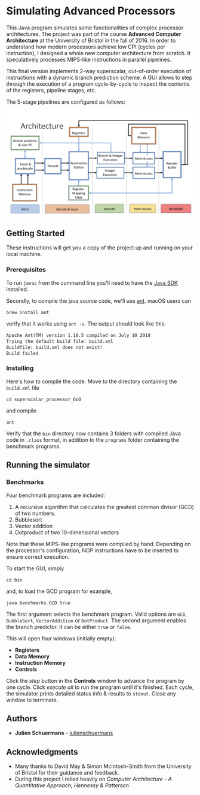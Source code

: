 # Simulating Advanced Processors

This Java program simulates some functionalities of complex processor architectures. The project was part of the course **Advanced Computer Architecture** at the University of Bristol in the fall of 2016. In order to understand how modern processors achieve low CPI (cycles per instruction), I designed a whole new computer architecture from scratch. It speculatively processes MIPS-like instructions in parallel pipelines.

This final version implements 2-way superscalar, out-of-order execution of instructions with a dynamic branch prediction scheme. A GUI allows to step through the execution of a program cycle-by-cycle to inspect the contents of the registers, pipeline stages, etc.

The 5-stage pipelines are configured as follows:

![alt text](architecture.png)


## Getting Started

These instructions will get you a copy of the project up and running on your local machine.

### Prerequisites

To run `javac` from the command line you'll need to have the [Java SDK](https://www.oracle.com/technetwork/java/javase/downloads/index.html) installed.

Secondly, to compile the java source code, we'll use [ant](https://ant.apache.org). macOS users can

```
brew install ant
```

verify that it works using `ant -v`. The output should look like this:

```
Apache Ant(TM) version 1.10.5 compiled on July 10 2018
Trying the default build file: build.xml
Buildfile: build.xml does not exist!
Build failed
```

### Installing

Here's how to compile the code.
Move to the directory containing the `build.xml` file

```
cd superscalar_processor_OoO
```

and compile 

```
ant
```

Verify that the `bin` directory now contains 3 folders with compiled Java code in `.class` format, in addition to the `programs` folder containing the benchmark programs.

## Running the simulator


### Benchmarks

Four benchmark programs are included:

1. A recursive algorithm that calculates the greatest common divisor (GCD) of two numbers.
2. Bubblesort
3. Vector addition
4. Dotproduct of two 10-dimensional vectors

Note that these MIPS-like programs were compiled by hand. Depending on the processor's configuration, NOP instructions have to be inserted to ensure correct execution.

To start the GUI, simply

```
cd bin
```

and, to load the GCD program for example,

```
java benchmarks.GCD true
```

The first argument selects the benchmark program. Valid options are `GCD`, `BubbleSort`, `VectorAddition` or `DotProduct`.
The second argument enables the branch predictor. It can be either `true` or `false`.

This will open four windows (initially empty):

- **Registers**
- **Data Memory**
- **Instruction Memory**
- **Controls**


Click the *step* button in the **Controls** window to advance the program by one cycle. 
Click *execute all* to run the program until it's finished.
Each cycle, the simulator prints detailed status info & results to `stdout`.
Close any window to terminate.


## Authors

* **Julien Schuermans** - [julienschuermans](https://github.com/julienschuermans)

## Acknowledgments

* Many thanks to David May & Simon McIntosh-Smith from the University of Bristol for their guidance and feedback.
* During this project I relied heavily on *Computer Architecture - A Quantitative Approach, Hennessy & Patterson*

